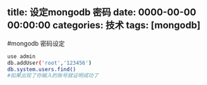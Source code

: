 title: 设定mongodb 密码
date: 0000-00-00 00:00:00
categories: 技术
tags: [mongodb]
---

#mongodb 密码设定
```bash
use admin
db.addUser('root','123456')
db.system.users.find()
#如果出现了你输入的账号就证明成功了
```
